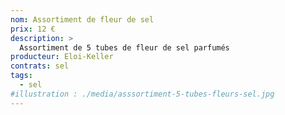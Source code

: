 ```yaml
---
nom: Assortiment de fleur de sel
prix: 12 €
description: >
  Assortiment de 5 tubes de fleur de sel parfumés
producteur: Eloi-Keller
contrats: sel
tags: 
  - sel
#illustration : ./media/asssortiment-5-tubes-fleurs-sel.jpg
---
```


